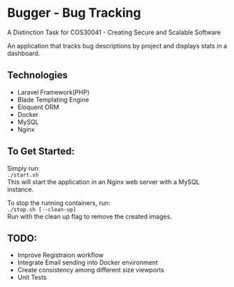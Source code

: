 # Bugger - Bug Tracking

A Distinction Task for COS30041 - Creating Secure and Scalable Software

An application that tracks bug descriptions by project and displays stats in a dashboard.

## Technologies
* Laravel Framework(PHP)
* Blade Templating Engine
* Eloquent ORM
* Docker
* MySQL
* Nginx

## To Get Started:
Simply run:\
`./start.sh`\
This will start the application in an Nginx web server with a MySQL instance.

To stop the running containers, run:\
`./stop.sh [--clean-up]`\
Run with the clean up flag to remove the created images.

## TODO:
* Improve Registraion workflow
* Integrate Email sending into Docker environment
* Create consistency among different size viewports
* Unit Tests

